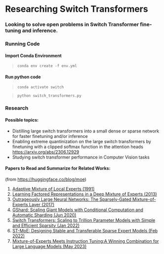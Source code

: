 # Researching Switch Transformers
### Looking to solve open problems in Switch Transformer fine-tuning and inference.

### Running Code

#### Import Conda Environment

> `conda env create -f env.yml`

#### Run python code

> `conda activate switch`

> `python switch_transformers.py`


### Research

#### Possible topics:
- Distilling large switch transformers into a small dense *or* sparse network for faster finetuning and/or inference
- Enabling extreme quantinization on the large switch transformers by finetuning with a clipped softmax function in the attention heads https://arxiv.org/abs/2306.12929
- Studying switch transformer performance in Computer Vision tasks

#### Papers to Read and Summarize for Related Works:
(from https://huggingface.co/blog/moe)
1. [Adaptive Mixture of Local Experts (1991)](https://www.cs.toronto.edu/~hinton/absps/jjnh91.pdf)
2. [Learning Factored Representations in a Deep Mixture of Experts (2013)](https://arxiv.org/abs/1312.4314)
3. [Outrageously Large Neural Networks: The Sparsely-Gated Mixture-of-Experts Layer (2017)](https://arxiv.org/abs/1701.06538)
4. [GShard: Scaling Giant Models with Conditional Computation and Automatic Sharding (Jun 2020)](https://arxiv.org/abs/2006.16668)
5. [Switch Transformers: Scaling to Trillion Parameter Models with Simple and Efficient Sparsity (Jan 2022)](https://arxiv.org/abs/2101.03961)
6. [ST-MoE: Designing Stable and Transferable Sparse Expert Models (Feb 2022)](https://arxiv.org/abs/2202.08906)
7. [Mixture-of-Experts Meets Instruction Tuning:A Winning Combination for Large Language Models (May 2023)](https://arxiv.org/abs/2305.14705)